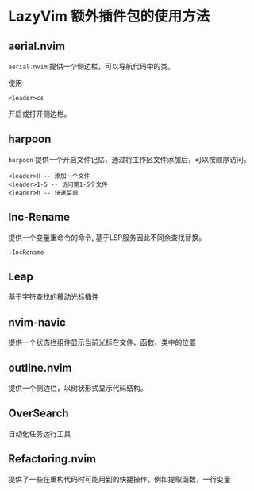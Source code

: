 # LazyVim 额外插件包的使用方法

## aerial.nvim

`aerial.nvim` 提供一个侧边栏，可以导航代码中的类。

使用

```vim
<leader>cs
```

开启或打开侧边栏。

## harpoon

`harpoon` 提供一个开启文件记忆，通过将工作区文件添加后，可以按顺序访问。

```vim
<leader>H -- 添加一个文件
<leader>1-5 -- 访问第1-5个文件
<leader>h -- 快速菜单
```

## Inc-Rename

提供一个变量重命令的命令, 基于LSP服务因此不同余查找替换。

```vim
:IncRename
```

## Leap

基于字符查找的移动光标插件

## nvim-navic

提供一个状态栏组件显示当前光标在文件、函数、类中的位置

## outline.nvim

提供一个侧边栏，以树状形式显示代码结构。

## OverSearch

自动化任务运行工具

## Refactoring.nvim

提供了一些在重构代码时可能用到的快捷操作，例如提取函数，一行变量
